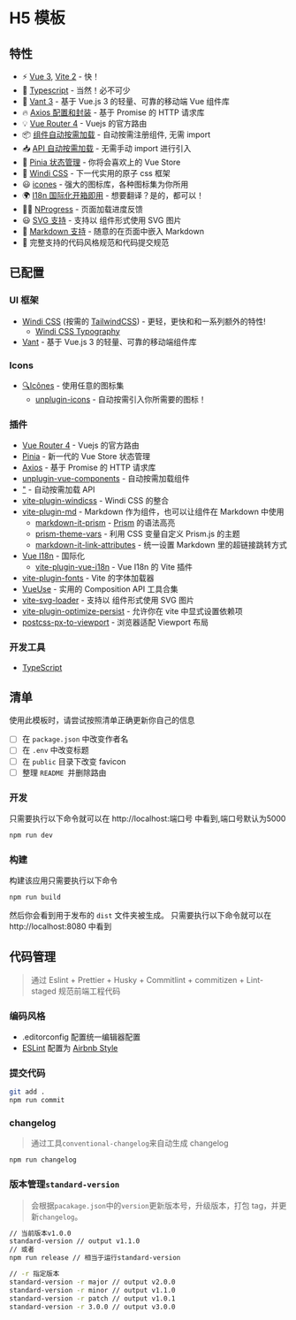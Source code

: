 # H5 模板

## 特性

- ⚡️ [Vue 3](https://github.com/vuejs/vue-next), [Vite 2](https://github.com/vitejs/vite) - 快！
- 💪 [Typescript](https://www.typescriptlang.org/) - 当然！必不可少
- 🎉 [Vant 3](https://vant-contrib.gitee.io/vant/#/zh-CN) - 基于 Vue.js 3 的轻量、可靠的移动端 Vue 组件库
- 🔥 [Axios 配置和封装](https://github.com/axios/axios) - 基于 Promise 的 HTTP 请求库
- 💡 [Vue Router 4](https://router.vuejs.org/zh/) - Vuejs 的官方路由
- 📦 [组件自动按需加载](https://github.com/antfu/unplugin-vue-components) - 自动按需注册组件, 无需 import
- 📥 [API 自动按需加载](https://github.com/antfu/unplugin-auto-import) - 无需手动 import 进行引入
- 🍍 [Pinia 状态管理](https://pinia.esm.dev/) - 你将会喜欢上的 Vue Store
- 🎨 [Windi CSS](https://github.com/windicss/windicss) - 下一代实用的原子 css 框架
- 😃 [icones](https://github.com/antfu/unplugin-icons) - 强大的图标库，各种图标集为你所用
- 🌍 [I18n 国际化开箱即用](./locales) - 想要翻译？是的，都可以！
- 👩‍🎨 [NProgress](https://github.com/rstacruz/nprogress) - 页面加载进度反馈
- 😃 [SVG 支持](https://github.com/jpkleemans/vite-svg-loader) - 支持以 组件形式使用 SVG 图片
- 📑 [Markdown 支持](https://github.com/antfu/vite-plugin-md) - 随意的在页面中嵌入 Markdown
- 🔑 完整支持的代码风格规范和代码提交规范

## 已配置

### UI 框架

- [Windi CSS](https://github.com/windicss/windicss) (按需的 [TailwindCSS](https://tailwindcss.com/)) - 更轻，更快和和一系列额外的特性!
  - [Windi CSS Typography](https://windicss.org/plugins/official/typography.html)
- [Vant](https://vant-contrib.gitee.io/vant/#/zh-CN) - 基于 Vue.js 3 的轻量、可靠的移动端组件库

### Icons

- [🔍Icônes](https://icones.netlify.app/) - 使用任意的图标集
  - [unplugin-icons](https://github.com/antfu/unplugin-icons) - 自动按需引入你所需要的图标！

### 插件

- [Vue Router 4](https://router.vuejs.org/zh/) - Vuejs 的官方路由
- [Pinia](https://pinia.esm.dev) - 新一代的 Vue Store 状态管理
- [Axios](https://github.com/axios/axios) - 基于 Promise 的 HTTP 请求库
- [unplugin-vue-components](https://github.com/antfu/unplugin-vue-components) - 自动按需加载组件
- [ "](https://github.com/antfu/unplugin-auto-import) - 自动按需加载 API
- [vite-plugin-windicss](https://github.com/antfu/vite-plugin-windicss) - Windi CSS 的整合
- [vite-plugin-md](https://github.com/antfu/vite-plugin-md) - Markdown 作为组件，也可以让组件在 Markdown 中使用
  - [markdown-it-prism](https://github.com/jGleitz/markdown-it-prism) - [Prism](https://prismjs.com/) 的语法高亮
  - [prism-theme-vars](https://github.com/antfu/prism-theme-vars) - 利用 CSS 变量自定义 Prism.js 的主题
  - [markdown-it-link-attributes](https://github.com/crookedneighbor/markdown-it-link-attributes) - 统一设置 Markdown 里的超链接跳转方式
- [Vue I18n](https://github.com/intlify/vue-i18n-next) - 国际化
  - [vite-plugin-vue-i18n](https://github.com/intlify/vite-plugin-vue-i18n) - Vue I18n 的 Vite 插件
- [vite-plugin-fonts](https://github.com/stafyniaksacha/vite-plugin-fonts) - Vite 的字体加载器
- [VueUse](https://github.com/antfu/vueuse) - 实用的 Composition API 工具合集
- [vite-svg-loader](https://github.com/jpkleemans/vite-svg-loader) - 支持以 组件形式使用 SVG 图片
- [vite-plugin-optimize-persist](https://github.com/antfu/vite-plugin-optimize-persist) - 允许你在 vite 中显式设置依赖项
- [postcss-px-to-viewport](https://github.com/evrone/postcss-px-to-viewport) - 浏览器适配 Viewport 布局

### 开发工具

- [TypeScript](https://www.typescriptlang.org/)

## 清单

使用此模板时，请尝试按照清单正确更新你自己的信息

- [ ] 在 `package.json` 中改变作者名
- [ ] 在 `.env` 中改变标题
- [ ] 在 `public` 目录下改变 favicon
- [ ] 整理 `README `并删除路由

### 开发

只需要执行以下命令就可以在 http://localhost:端口号 中看到,端口号默认为5000

```bash
npm run dev
```

### 构建

构建该应用只需要执行以下命令

```bash
npm run build
```

然后你会看到用于发布的 `dist` 文件夹被生成。
只需要执行以下命令就可以在 http://localhost:8080 中看到

## 代码管理

> 通过 Eslint + Prettier + Husky + Commitlint + commitizen + Lint-staged 规范前端工程代码

### 编码风格

- .editorconfig 配置统一编辑器配置
- [ESLint](https://eslint.org/) 配置为 [Airbnb Style](https://github.com/airbnb/javascript)

### 提交代码

```bash
git add .
npm run commit
```

### changelog

> 通过工具`conventional-changelog`来自动生成 changelog

```bash
npm run changelog
```

### 版本管理`standard-version`

> 会根据`pacakage.json`中的`version`更新版本号，升级版本，打包 tag，并更新`changelog`。

```bash
// 当前版本v1.0.0
standard-version // output v1.1.0
// 或者
npm run release // 相当于运行standard-version

// -r 指定版本
standard-version -r major // output v2.0.0
standard-version -r minor // output v1.1.0
standard-version -r patch // output v1.0.1
standard-version -r 3.0.0 // output v3.0.0
```
